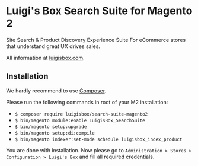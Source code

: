 Luigi's Box Search Suite for Magento 2
==================

Site Search & Product 
Discovery Experience Suite
For eCommerce stores that understand 
great UX drives sales.


All information at [luigisbox.com](https://luigisbox.com/).


Installation
------------

We hardly recommend to use [Composer](https://getcomposer.org/).

Please run the following commands in root of your M2 installation:

- ```$ composer require luigisbox/search-suite-magento2```
- ```$ bin/magento module:enable LuigisBox_SearchSuite```
- ```$ bin/magento setup:upgrade```
- ```$ bin/magento setup:di:compile```
- ```$ bin/magento indexer:set-mode schedule luigisbox_index_product```

You are done with installation. Now please go to `Administration > Stores > Configuration > Luigi's Box` and fill all required credentials.  